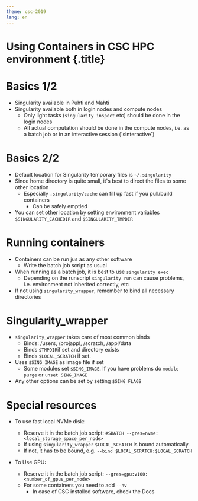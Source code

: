 ```yaml
---
theme: csc-2019
lang: en
---
```


# Using Containers in CSC HPC environment {.title}

# Basics 1/2
- Singularity available in Puhti and Mahti
- Singularity available both in login nodes and compute nodes
  - Only light tasks (`singularity inspect` etc) should be done in the login nodes
  - All actual computation should be done in the compute nodes, i.e.  as a batch 
  job or in an interactive session (´sinteractive´)

# Basics 2/2
- Default location for Singularity temporary files is `~/.singularity`
- Since home directory is quite small, it's best to direct the files to some other location
  - Especially `.singularity/cache` can fill up fast if you pull/build containers
    - Can be safely emptied
- You can set other location by setting environment variables 
`$SINGULARITY_CACHEDIR` and `$SINGULARITY_TMPDIR`

# Running containers
- Containers can be run jus as any other software
  - Write the batch job script as usual
- When running as a batch job, it is best to use `singularity exec`
  - Depending on the runscript `singularity run` can cause problems, i.e. 
  environment not inherited correctly, etc
- If not using `singularity_wrapper`, remember to bind all necessary directories

# Singularity_wrapper
- `singularity_wrapper` takes care of most common binds
  - Binds: /users, /projappl, /scratch, /appl/data
  - Binds `$TMPDIR`if set and directory exists
  - Binds `$LOCAL_SCRATCH` if set.
- Uses `$SING_IMAGE` as image file if set
  - Some modules set `$SING_IMAGE`. If you have problems do `module purge` or `unset SING_IMAGE`
- Any other options can be set by setting `$SING_FLAGS`

# Special resources

- To use fast local NVMe disk: 
  - Reserve it in the batch job script: `#SBATCH --gres=nvme:<local_storage_space_per_node>` 
  - If using `singularity_wrapper` `$LOCAL_SCRATCH` is bound automatically. 
  - If not, it has to be bound, e.g. `--bind $LOCAL_SCRATCH:$LOCAL_SCRATCH`

- To Use GPU:
  - Reserve it in the batch job script: `--gres=gpu:v100:<number_of_gpus_per_node>`
  - For some containers you need to add `--nv` 
    - In case of CSC installed software, check the Docs
